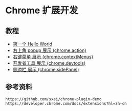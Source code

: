 # Chrome 扩展开发

## 教程

* [第一个 Hello World](./demo1/Readme.md)   
* [右上角 popup 展示 (chrome.action)](./demo2/Readme.md)   
* [右键菜单 展示 (chrome.contextMenus)](./demo3/Readme.md)   
* [开发者工具 展示 (chrome.devtools)](./demo4/Readme.md)   
* [侧边栏 展示 (chrome.sidePanel)](./demo5/Readme.md)   

## 参考资料
```
https://github.com/sxei/chrome-plugin-demo
https://developer.chrome.com/docs/extensions?hl=zh-cn
```